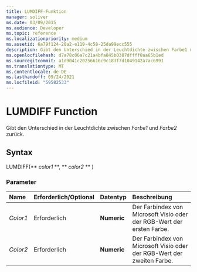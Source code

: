 ```yaml
---
title: LUMDIFF-Funktion
manager: soliver
ms.date: 03/09/2015
ms.audience: Developer
ms.topic: reference
ms.localizationpriority: medium
ms.assetid: 6a79f124-20a2-e119-4c58-25da99ecc555
description: Gibt den Unterschied in der Leuchtdichte zwischen Farbe1 und Farbe2 zurück.
ms.openlocfilehash: d7a78c06a7c21a4bfa845b0387dffff8aa65b1ed
ms.sourcegitcommit: a1d9041c20256616c9c183f7d1049142a7ac6991
ms.translationtype: MT
ms.contentlocale: de-DE
ms.lasthandoff: 09/24/2021
ms.locfileid: "59582533"
---
```

# <a name="lumdiff-function"></a>LUMDIFF Function

Gibt den Unterschied in der Leuchtdichte zwischen  *Farbe1*  und  *Farbe2*  zurück. 
  
## <a name="syntax"></a>Syntax

LUMDIFF(** *color1* **, ** *color2* ** ) 
  
### <a name="parameters"></a>Parameter

|**Name**|**Erforderlich/Optional**|**Datentyp**|**Beschreibung**|
|:-----|:-----|:-----|:-----|
| _Color1_ <br/> |Erforderlich  <br/> |**Numeric** <br/> |Der Farbindex von Microsoft Visio oder der RGB-Wert der ersten Farbe.  <br/> |
| _Color2_ <br/> |Erforderlich  <br/> |**Numeric** <br/> |Der Farbindex von Microsoft Visio oder der RGB-Wert der zweiten Farbe.  <br/> |
   

